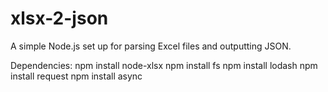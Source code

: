 # xlsx-2-json
A simple Node.js set up for parsing Excel files and outputting JSON.

Dependencies:
npm install node-xlsx
npm install fs
npm install lodash
npm install request
npm install async

